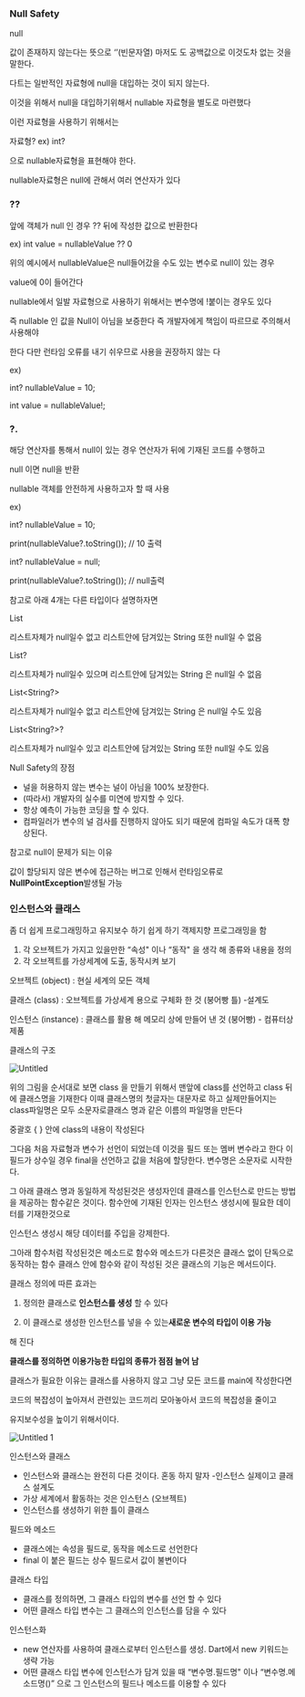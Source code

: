 ### Null Safety

null

값이 존재하지 않는다는 뜻으로  ‘’(빈문자열) 마저도 도 공백값으로 이것도차 없는 것을 말한다.

다트는 일반적인 자료형에 null을 대입하는 것이 되지 않는다.

이것을 위해서 null을 대입하기위해서  nullable 자료형을 별도로  마련했다 

이런 자료형을 사용하기 위해서는 

자료형? ex) int?

으로 nullable자료형을 표현해야 한다.

nullable자료형은 null에 관해서 여러 연산자가 있다

### ??

앞에 객체가 null 인 경우 ?? 뒤에 작성한 값으로 반환한다

ex) int value = nullableValue ?? 0

위의 예시에서  nullableValue은 null들어갔을 수도 있는 변수로  null이 있는 경우 

value에 0이 들어간다

nullable에서 일발 자료형으로 사용하기 위해서는 변수명에 !붙이는 경우도 있다 

즉 nullable 인 값을 Null이 아님을 보증한다 즉 개발자에게 책임이 따르므로 주의해서 사용해야 

한다 다만 런타임 오류를 내기 쉬우므로 사용을 권장하지 않는 다 

ex)

int? nullableValue = 10;

int value = nullableValue!;

### ?.

해당 연산자를 통해서 null이 있는 경우 연산자가 뒤에 기재된 코드를 수행하고

null 이면 null을 반환

nullable 객체를 안전하게 사용하고자 할 때 사용

ex)

int? nullableValue = 10;

print(nullableValue?.toString());  // 10 출력

int? nullableValue = null;

print(nullableValue?.toString()); // null출력

참고로 아래 4개는 다른 타입이다 설명하자면

List<String>

리스트자체가 null일수 없고 리스트안에 담겨있는 String 또한 null일 수 없음

List<String>?

리스트자체가 null일수 있으며 리스트안에 담겨있는 String 은 null일 수 없음

List<String?>

리스트자체가 null일수 없고 리스트안에 담겨있는 String 은 null일 수도 있음

List<String?>?

리스트자체가 null일수 있고 리스트안에 담겨있는 String 또한 null일 수도 있음

Null Safety의 장점

- 널을 허용하지 않는 변수는 널이 아님을 100% 보장한다.
- (따라서) 개발자의 실수를 미연에 방지할 수 있다.
- 항상 예측이 가능한 코딩을 할 수 있다.
- 컴파일러가 변수의 널 검사를 진행하지 않아도 되기 때문에 컴파일 속도가 대폭 향상된다.

참고로 null이 문제가 되는 이유 

값이 할당되지 않은 변수에 접근하는 버그로 인해서  런타임오류로 **NullPointException**발생될 가능 

### 인스턴스와 클래스

좀 더 쉽게  프로그래밍하고 유지보수 하기 쉽게 하기 객제지향 프로그래밍을 함

1. 각 오브젝트가 가지고 있을만한 “속성" 이나 “동작" 을 생각 해 종류와 내용을 정의
2. 각 오브젝트를 가상세계에 도출, 동작시켜 보기

오브젝트 (object) : 현실 세계의 모든 객체

클래스 (class) : 오브젝트를 가상세계 용으로 구체화 한 것 (붕어빵 틀) -설계도

인스턴스 (instance) : 클래스를 활용 해 메모리 상에 만들어 낸 것 (붕어빵) - 컴퓨터상 제품

클래스의 구조 

![Untitled](https://github.com/happysong3914/TIL/assets/130008915/0d0b7c4e-e73b-4e74-885a-8241eac27371)


위의 그림을 순서대로 보면 class 을 만들기 위해서 맨앞에 class를 선언하고 class 뒤에 클래스명을 기재한다 이때 클래스명의 첫글자는 대문자로 하고 실제만들어지는 class파일명은 모두 소문자로클래스 명과 같은 이름의 파일명을 만든다

중괄호 { } 안에 class의 내용이 작성된다 

그다음 처음 자료형과 변수가 선언이 되었는데 이것을  필드 또는 멤버 변수라고 한다 이 필드가 상수일 경우 final을 선언하고 값을 처음에 할당한다. 변수명은 소문자로 시작한다.

그 아래 클래스 명과 동일하게 작성된것은 생성자인데 클래스를 인스턴스로 만드는 방법을 제공하는 함수같은 것이다. 함수안에 기재된 인자는 인스턴스 생성시에 필요한 데이터를 기재한것으로

인스턴스 생성시 해당 데이터를 주입을 강제한다.

그아래 함수처럼 작성된것은 메소드로 함수와 메소드가 다른것은  클래스 없이 단독으로 동작하는 함수 클래스 안에 함수와 같이 작성된 것은 클래스의 기능은 메서드이다.

클래스 정의에 따른 효과는 

1. 정의한 클래스로 **인스턴스를 생성** 할 수 있다

 2. 이 클래스로 생성한 인스턴스를 넣을 수 있는**새로운 변수의 타입이 이용 가능**

해 진다

**클래스를 정의하면 이용가능한 타입의 종류가 점점 늘어 남**

클래스가 필요한 이유는 클래스를 사용하지 않고 그냥 모든 코드를 main에 작성한다면

코드의 복잡성이 높아져서 관련있는 코드끼리 모아놓아서 코드의 복잡성을 줄이고 

유지보수성을 높이기 위해서이다.

![Untitled 1](https://github.com/happysong3914/TIL/assets/130008915/e3a67235-c393-45f4-8a2d-f4113d50466e)


인스턴스와 클래스

- 인스턴스와 클래스는 완전히 다른 것이다. 혼동 하지 말자 -인스턴스 실제이고 클래스 설계도
- 가상 세계에서 활동하는 것은 인스턴스 (오브젝트)
- 인스턴스를 생성하기 위한 틀이 클래스

필드와 메소드

- 클래스에는 속성을 필드로, 동작을 메소드로 선언한다
- final 이 붙은 필드는 상수 필드로서 값이 불변이다

클래스 타입

- 클래스를 정의하면, 그 클래스 타입의 변수를 선언 할 수 있다
- 어떤 클래스 타입 변수는 그 클래스의 인스턴스를 담을 수 있다

인스턴스화

- new 연산자를 사용하여 클래스로부터 인스턴스를 생성. Dart에서 new 키워드는 생략 가능
- 어떤 클래스 타입 변수에 인스턴스가 담겨 있을 때 “변수명.필드명" 이나 “변수명.메소드명()” 으로 그 인스턴스의 필드나 메소드를 이용할 수 있다
